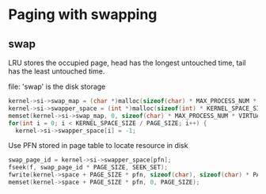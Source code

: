# Paging with swapping
## swap
LRU stores the occupied page, head has the longest untouched time, tail has the least untouched time.

file: 'swap' is the disk storage

```c
kernel->si->swap_map = (char *)malloc(sizeof(char) * MAX_PROCESS_NUM * VIRTUAL_SPACE_SIZE / PAGE_SIZE);
kernel->si->swapper_space = (int *)malloc(sizeof(int) * KERNEL_SPACE_SIZE / PAGE_SIZE);
memset(kernel->si->swap_map, 0, sizeof(char) * MAX_PROCESS_NUM * VIRTUAL_SPACE_SIZE / PAGE_SIZE);
for(int i = 0; i < KERNEL_SPACE_SIZE / PAGE_SIZE; i++) {
  kernel->si->swapper_space[i] = -1;
```

Use PFN stored in page table to locate resource in disk

```c
swap_page_id = kernel->si->swapper_space[pfn];
fseek(f, swap_page_id * PAGE_SIZE, SEEK_SET);
fwrite(kernel->space + PAGE_SIZE * pfn, sizeof(char), sizeof(char) * PAGE_SIZE, f);
memset(kernel->space + PAGE_SIZE * pfn, 0, PAGE_SIZE);
```
